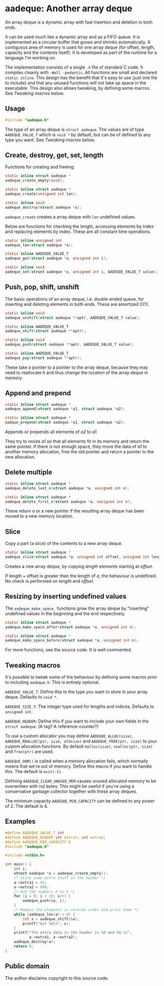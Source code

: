 aadeque: Another array deque
============================

An array deque is a dynamic array with fast insertion and deletion in both ends.

It can be used much like a dynamic array and as a FIFO queue. It is implemented
as a circular buffer that grows and shrinks automatically. A contiguous area of
memory is used for one array deque (for offset, length, capacity and the
contents itself). It is developed as part of the runtime for a language I'm
working on.

The implementation consists of a single `.h` file of standard C code. It
compiles cleanly with `-Wall -pedantic`. All functions are small and declared
`static inline`. This design has the benefit that it's easy to use (just
one file to include) and that any unused functions will not take up space in the
executable. This design also allows tweaking, by defining some macros. See
*Tweaking macros* below.

Usage
-----

``` C
#include "aadeque.h"
```

The type of an array deque is `struct aadeque`. The values are of type
`AADEQUE_VALUE_T` which is `void *` by default, but can be of defined to any
type you want. See *Tweaking macros* below.

Create, destroy, get, set, length
---------------------------------

Functions for creating and freeing:

``` C
static inline struct aadeque *
aadeque_create_empty(void);

static inline struct aadeque *
aadeque_create(unsigned int len);

static inline void
aadeque_destroy(struct aadeque *a);
```

`aadeque_create` creates a array deque with `len` undefined values.

Below are functions for checking the length, accessing elements by index and
replacing elements by index. These are all constant time operations.

``` C
static inline unsigned int
aadeque_len(struct aadeque *a);

static inline AADEQUE_VALUE_T
aadeque_get(struct aadeque *a, unsigned int i);

static inline void
aadeque_set(struct aadeque *a, unsigned int i, AADEQUE_VALUE_T value);
```

Push, pop, shift, unshift
-------------------------

The basic operations of an array deque, i.e. double ended queue, for inserting
and deleting elements in both ends. These are amortized O(1).

``` C
static inline void
aadeque_unshift(struct aadeque **aptr, AADEQUE_VALUE_T value);

static inline AADEQUE_VALUE_T
aadeque_shift(struct aadeque **aptr);

static inline void
aadeque_push(struct aadeque **aptr, AADEQUE_VALUE_T value);

static inline AADEQUE_VALUE_T
aadeque_pop(struct aadeque **aptr);
```

These take a pointer to a pointer to the array deque, because they may need to
reallocate it and thus change the location of the array deque in memory.

Append and prepend
------------------

``` C
static inline struct aadeque *
aadeque_append(struct aadeque *a1, struct aadeque *a2);

static inline struct aadeque *
aadque_prepend(struct aadeque *a1, struct aadeque *a2);
```

Appends or prepends all elements of *a2* to *a1*.

They try to resize *a1* so that all elements fit in its memory and return the
same pointer. If there is not enough space, they move the data of *a1* to
another memory allocation, free the old pointer and return a pointer to the new
allocation.

Delete multiple
---------------

``` C
static inline struct aadeque *
aadeque_delete_last_n(struct aadeque *a, unsigned int n);

static inline struct aadeque *
aadeque_delete_first_n(struct aadeque *a, unsigned int n);
```

These return *a* or a new pointer if the resulting array deque has been moved
to a new memory location.

Slice
-----

Copy a part (a slice) of the contents to a new array deque.

``` C
static inline struct aadeque *
aadeque_slice(struct aadeque *a, unsigned int offset, unsigned int length);
```

Creates a new array deque, by copying *length* elements starting at *offset*.

If length + offset is greater than the length of *a*, the behaviour is
undefined. No check is performed on *length* and *offset*.

Resizing by inserting undefined values
--------------------------------------

The `aadeque_make_space_` functions grow the array deque by "inserting"
undefined values in the beginning and the end respectively.

``` C
static inline struct aadeque *
aadeque_make_space_after(struct aadeque *a, unsigned int n);

static inline struct aadeque *
aadeque_make_space_before(struct aadeque *a, unsigned int n);
```

For more functions, see the source code. It is well commented.

Tweaking macros
---------------

It's possible to tweak some of the behaviour by defining some macros prior to
including `aadeque.h`. This is entirely optional.

`AADEQUE_VALUE_T`: Define this to the type you want to store in your array
deque. Defaults to `void *`.

`AADEQUE_SIZE_T`: The integer type used for lengths and indices. Defaults to
`unsigned int`.

`AADEQUE_HEADER`: Define this if you want to include your own fields in the
`struct aadeque`. (A tag? A reference-counter?)

To use a custom allocator you may define `AADEQUE_ALLOC(size)`,
`AADEQUE_REALLOC(ptr, size, oldsize)` and `AADEQUE_FREE(ptr, size)` to your
custom allocation functions. By default `malloc(size)`, `realloc(ptr, size)`
and `free(ptr)` are used.

`AADEQUE_OOM()` is called when a memory allocation fails, which normally means
that we're out of memory. Define this macro if you want to handle this. The
default is `exit(-1)`.

Defining `AADEQUE_CLEAR_UNUSED_MEM` causes unused allocated memory to be
overwritten with nul bytes. This might be useful if you're using a conservative
garbage collector together with these array deques.

The minimum capacity `AADEQUE_MIN_CAPACITY` can be defined to any power of 2.
The default is 4.

Examples
--------

``` C
#define AADEQUE_VALUE_T int
#define AADEQUE_HEADER int extra1; int extra2;
#define AADEQUE_MIN_CAPACITY 8
#include "aadeque.h"

#include <stdio.h>

int main() {
	int i;
	struct aadeque *a = aadeque_create_empty();
	/* Store some extra stuff in the header */
	a->extra1 = 42;
	a->extra2 = 999;
	/* Add the numbers 0 to 9 */
	for (i = 0; i < 10; i++) {
		aadeque_push(&a, i);
	}
	/* Remove the elements in reverse order and print them */
	while (aadeque_len(a) > 0) {
		int x = aadeque_shift(&a);
		printf("Got %d\n", x);
	}
	printf("The extra data in the header is %d and %d.\n",
	       a->extra1, a->extra2);
	aadeque_destroy(a);
	return 0;
}
```

Public domain
-------------

The author disclaims copyright to this source code.
